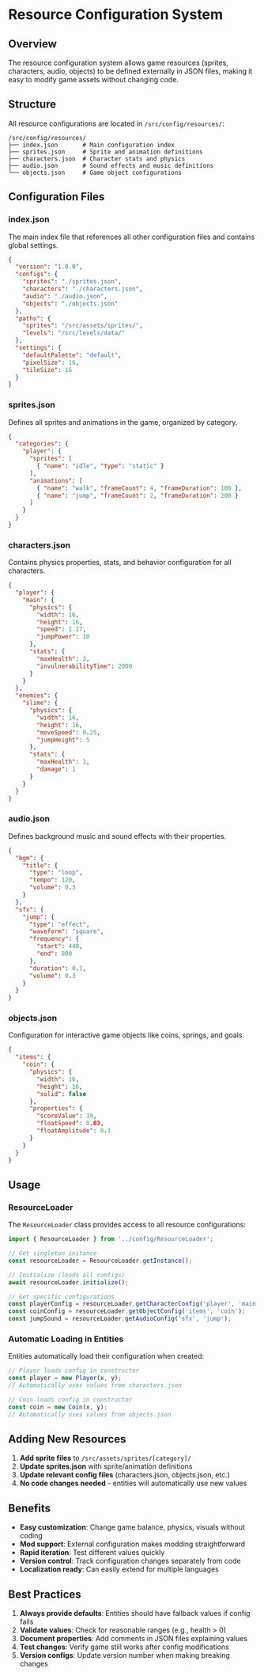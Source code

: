 # Resource Configuration System

## Overview

The resource configuration system allows game resources (sprites, characters, audio, objects) to be defined externally in JSON files, making it easy to modify game assets without changing code.

## Structure

All resource configurations are located in `/src/config/resources/`:

```
/src/config/resources/
├── index.json       # Main configuration index
├── sprites.json     # Sprite and animation definitions
├── characters.json  # Character stats and physics
├── audio.json       # Sound effects and music definitions
└── objects.json     # Game object configurations
```

## Configuration Files

### index.json
The main index file that references all other configuration files and contains global settings.

```json
{
  "version": "1.0.0",
  "configs": {
    "sprites": "./sprites.json",
    "characters": "./characters.json",
    "audio": "./audio.json",
    "objects": "./objects.json"
  },
  "paths": {
    "sprites": "/src/assets/sprites/",
    "levels": "/src/levels/data/"
  },
  "settings": {
    "defaultPalette": "default",
    "pixelSize": 16,
    "tileSize": 16
  }
}
```

### sprites.json
Defines all sprites and animations in the game, organized by category.

```json
{
  "categories": {
    "player": {
      "sprites": [
        { "name": "idle", "type": "static" }
      ],
      "animations": [
        { "name": "walk", "frameCount": 4, "frameDuration": 100 },
        { "name": "jump", "frameCount": 2, "frameDuration": 200 }
      ]
    }
  }
}
```

### characters.json
Contains physics properties, stats, and behavior configuration for all characters.

```json
{
  "player": {
    "main": {
      "physics": {
        "width": 16,
        "height": 16,
        "speed": 1.17,
        "jumpPower": 10
      },
      "stats": {
        "maxHealth": 3,
        "invulnerabilityTime": 2000
      }
    }
  },
  "enemies": {
    "slime": {
      "physics": {
        "width": 16,
        "height": 16,
        "moveSpeed": 0.25,
        "jumpHeight": 5
      },
      "stats": {
        "maxHealth": 1,
        "damage": 1
      }
    }
  }
}
```

### audio.json
Defines background music and sound effects with their properties.

```json
{
  "bgm": {
    "title": {
      "type": "loop",
      "tempo": 120,
      "volume": 0.3
    }
  },
  "sfx": {
    "jump": {
      "type": "effect",
      "waveform": "square",
      "frequency": {
        "start": 440,
        "end": 880
      },
      "duration": 0.1,
      "volume": 0.3
    }
  }
}
```

### objects.json
Configuration for interactive game objects like coins, springs, and goals.

```json
{
  "items": {
    "coin": {
      "physics": {
        "width": 16,
        "height": 16,
        "solid": false
      },
      "properties": {
        "scoreValue": 10,
        "floatSpeed": 0.03,
        "floatAmplitude": 0.1
      }
    }
  }
}
```

## Usage

### ResourceLoader

The `ResourceLoader` class provides access to all resource configurations:

```typescript
import { ResourceLoader } from '../config/ResourceLoader';

// Get singleton instance
const resourceLoader = ResourceLoader.getInstance();

// Initialize (loads all configs)
await resourceLoader.initialize();

// Get specific configurations
const playerConfig = resourceLoader.getCharacterConfig('player', 'main');
const coinConfig = resourceLoader.getObjectConfig('items', 'coin');
const jumpSound = resourceLoader.getAudioConfig('sfx', 'jump');
```

### Automatic Loading in Entities

Entities automatically load their configuration when created:

```typescript
// Player loads config in constructor
const player = new Player(x, y);
// Automatically uses values from characters.json

// Coin loads config in constructor  
const coin = new Coin(x, y);
// Automatically uses values from objects.json
```

## Adding New Resources

1. **Add sprite files** to `/src/assets/sprites/[category]/`
2. **Update sprites.json** with sprite/animation definitions
3. **Update relevant config files** (characters.json, objects.json, etc.)
4. **No code changes needed** - entities will automatically use new values

## Benefits

- **Easy customization**: Change game balance, physics, visuals without coding
- **Mod support**: External configuration makes modding straightforward
- **Rapid iteration**: Test different values quickly
- **Version control**: Track configuration changes separately from code
- **Localization ready**: Can easily extend for multiple languages

## Best Practices

1. **Always provide defaults**: Entities should have fallback values if config fails
2. **Validate values**: Check for reasonable ranges (e.g., health > 0)
3. **Document properties**: Add comments in JSON files explaining values
4. **Test changes**: Verify game still works after config modifications
5. **Version configs**: Update version number when making breaking changes